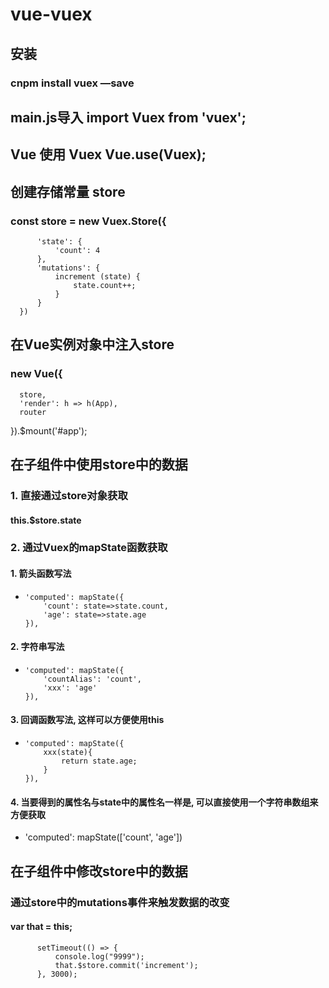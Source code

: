 # vue-vuex


## 安装

### cnpm install vuex —save

## main.js导入 import Vuex from 'vuex'; 

## Vue 使用 Vuex  Vue.use(Vuex);

## 创建存储常量 store

###     const store = new Vuex.Store({  
          'state': {  
              'count': 4  
          },  
          'mutations': {  
              increment (state) {  
                  state.count++;  
              }  
          }  
      })

## 在Vue实例对象中注入store

### new Vue({  
      store,  
      'render': h => h(App),  
      router  
  }).$mount('#app');

## 在子组件中使用store中的数据

### 1. 直接通过store对象获取

#### this.$store.state

### 2. 通过Vuex的mapState函数获取

#### 1. 箭头函数写法

-     'computed': mapState({  
          'count': state=>state.count,  
          'age': state=>state.age  
      }),

#### 2. 字符串写法

-     'computed': mapState({  
          'countAlias': 'count',  
          'xxx': 'age'  
      }),

#### 3. 回调函数写法, 这样可以方便使用this

-     'computed': mapState({  
          xxx(state){  
              return state.age;  
          }  
      }),

#### 4. 当要得到的属性名与state中的属性名一样是, 可以直接使用一个字符串数组来方便获取

- 'computed': mapState(['count', 'age'])

## 在子组件中修改store中的数据

### 通过store中的mutations事件来触发数据的改变

####         var that = this;  
          setTimeout(() => {  
              console.log("9999");  
              that.$store.commit('increment');  
          }, 3000);


